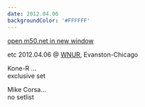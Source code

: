 ```yaml
---
date: 2012.04.06
backgroundColor: '#FFFFFF'
---
```


[open m50.net in new window  
](http://m50.net/)  

etc 2012.04.06 @ [WNUR](http://www.wnur.org/), Evanston-Chicago  

Kone-R ...  
exclusive set  

Mike Corsa...  
no setlist